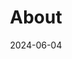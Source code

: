 ---
title: "About"
layout: "about"
date: 2024-06-04
url: "/about/"
comments: true
ShowReadingTime: false
---